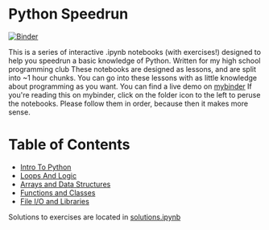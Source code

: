 # Python Speedrun

[![Binder](https://mybinder.org/badge_logo.svg)](https://mybinder.org/v2/gh/ProbablyComputingSquid/learn-python-through-notebooks/HEAD?urlpath=%2Fdoc%2Ftree%2FREADME.md)

This is a series of interactive .ipynb notebooks (with exercises!) designed to help you speedrun a basic knowledge of Python. Written for my high school programming club
These notebooks are designed as lessons, and are split into ~1 hour chunks. You can go into these lessons with as little knowledge about programming as you want.
You can find a live demo on [mybinder](https://mybinder.org/v2/gh/ProbablyComputingSquid/learn-python-through-notebooks/HEAD?urlpath=%2Fdoc%2Ftree%2FREADME.md)
If you're reading this on mybinder, click on the folder icon to the left to peruse the notebooks. Please follow them in order, because then it makes more sense. 

# Table of Contents
- [Intro To Python](Intro_To_Python.ipynb)
- [Loops And Logic](Loops_And_Logic.ipynb)
- [Arrays and Data Structures](Data_Structures.ipynb)
- [Functions and Classes](Functions_and_Classes.ipynb)
- [File I/O and Libraries](File_Handling_and_Packages.ipynb)

Solutions to exercises are located in [solutions.ipynb](solutions.ipynb)